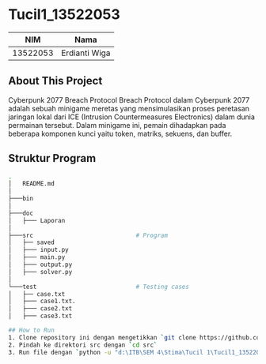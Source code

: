 # Tucil1_13522053

| NIM | Nama |
| :---: | :---: |
| 13522053 | Erdianti Wiga|

## About This Project
Cyberpunk 2077 Breach Protocol
Breach Protocol dalam Cyberpunk 2077 adalah sebuah minigame meretas yang mensimulasikan proses peretasan jaringan lokal dari ICE (Intrusion Countermeasures Electronics) dalam dunia permainan tersebut. Dalam minigame ini, pemain dihadapkan pada beberapa komponen kunci yaitu token, matriks, sekuens, dan buffer. 

## Struktur Program
```bash
.
│   README.md
│
├───bin                                   
│
├───doc  
│   ├─── Laporan
│                      
├───src                             # Program
│   ├── saved              
│   ├─── input.py 
│   ├─── main.py 
│   ├─── output.py 
│   ├─── solver.py                       
│  
└───test                            # Testing cases
│   ├── case.txt             
│   ├─── case1.txt.
│   ├─── case2.txt
│   ├─── case3.txt

## How to Run
1. Clone repository ini dengan mengetikkan `git clone https://github.com/wigaandini/Tucil1_13522053` pada terminal
2. Pindah ke direktori src dengan `cd src`
3. Run file dengan `python -u "d:\ITB\SEM 4\Stima\Tucil 1\Tucil1_13522053\src\main.py"`